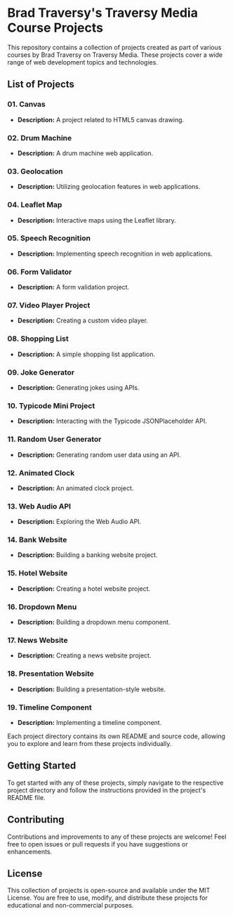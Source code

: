 # Brad Traversy's Traversy Media Course Projects

This repository contains a collection of projects created as part of various courses by Brad Traversy on Traversy Media. These projects cover a wide range of web development topics and technologies.

## List of Projects

### 01. Canvas
- **Description:** A project related to HTML5 canvas drawing.

### 02. Drum Machine
- **Description:** A drum machine web application.

### 03. Geolocation
- **Description:** Utilizing geolocation features in web applications.

### 04. Leaflet Map
- **Description:** Interactive maps using the Leaflet library.

### 05. Speech Recognition
- **Description:** Implementing speech recognition in web applications.

### 06. Form Validator
- **Description:** A form validation project.

### 07. Video Player Project
- **Description:** Creating a custom video player.

### 08. Shopping List
- **Description:** A simple shopping list application.

### 09. Joke Generator
- **Description:** Generating jokes using APIs.

### 10. Typicode Mini Project
- **Description:** Interacting with the Typicode JSONPlaceholder API.

### 11. Random User Generator
- **Description:** Generating random user data using an API.

### 12. Animated Clock
- **Description:** An animated clock project.

### 13. Web Audio API
- **Description:** Exploring the Web Audio API.

### 14. Bank Website
- **Description:** Building a banking website project.

### 15. Hotel Website
- **Description:** Creating a hotel website project.

### 16. Dropdown Menu
- **Description:** Building a dropdown menu component.

### 17. News Website
- **Description:** Creating a news website project.

### 18. Presentation Website
- **Description:** Building a presentation-style website.

### 19. Timeline Component
- **Description:** Implementing a timeline component.

Each project directory contains its own README and source code, allowing you to explore and learn from these projects individually.

## Getting Started

To get started with any of these projects, simply navigate to the respective project directory and follow the instructions provided in the project's README file.

## Contributing

Contributions and improvements to any of these projects are welcome! Feel free to open issues or pull requests if you have suggestions or enhancements.

## License

This collection of projects is open-source and available under the MIT License. You are free to use, modify, and distribute these projects for educational and non-commercial purposes.
